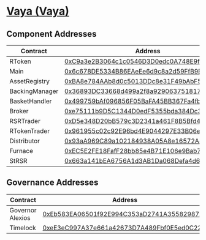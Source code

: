 # [Vaya (Vaya)](https://basescan.org/address/0xC9a3e2B3064c1c0546D3D0edc0A748E9f93Cf18d)
## Component Addresses
| Contract | Address | Implementation | Version |
| --- | --- | --- | --- |
| RToken | [0xC9a3e2B3064c1c0546D3D0edc0A748E9f93Cf18d](https://basescan.org/address/0xC9a3e2B3064c1c0546D3D0edc0A748E9f93Cf18d) |[0xa42850a760151bb3acf17e7f8643eb4d864bf7a6](https://basescan.org/address/0xa42850a760151bb3acf17e7f8643eb4d864bf7a6#code) | 3.0.0 |
| Main | [0x6c678DE5334B86EAeEe6d9c8a2d59FfB9E4167F2](https://basescan.org/address/0x6c678DE5334B86EAeEe6d9c8a2d59FfB9E4167F2) |[0x1d6d0b74e7a701ae5c2e11967b242e9861275143](https://basescan.org/address/0x1d6d0b74e7a701ae5c2e11967b242e9861275143#code) | 3.0.0 |
| AssetRegistry | [0xBA8e784AAb8d0c5013DDc8e31F49bAbF53Eccf22](https://basescan.org/address/0xBA8e784AAb8d0c5013DDc8e31F49bAbF53Eccf22) |[0x9c387fc258061bd3e02c851f36ae227db03a396c](https://basescan.org/address/0x9c387fc258061bd3e02c851f36ae227db03a396c#code) | 3.0.0 |
| BackingManager | [0x36893DC33668d499a2f8a929063751817677A3A7](https://basescan.org/address/0x36893DC33668d499a2f8a929063751817677A3A7) |[0x8569d60df34354cdd1115b90de832845b31c28d2](https://basescan.org/address/0x8569d60df34354cdd1115b90de832845b31c28d2#code) | 3.0.1 |
| BasketHandler | [0x499759bAf096856F05BaFA45BB367Fa4fbE4d920](https://basescan.org/address/0x499759bAf096856F05BaFA45BB367Fa4fbE4d920) |[0x25e92785c1ac01b397224e0534f3d626868a1cbf](https://basescan.org/address/0x25e92785c1ac01b397224e0534f3d626868a1cbf#code) | 3.0.0 |
| Broker | [0xe75111b9D5C1344D0edF5355bda384Dc36eB3F7e](https://basescan.org/address/0xe75111b9D5C1344D0edF5355bda384Dc36eB3F7e) |[0x12c3bb1b0da85fdae0137ae8fde901f7d0e106ba](https://basescan.org/address/0x12c3bb1b0da85fdae0137ae8fde901f7d0e106ba#code) | 3.0.0 |
| RSRTrader | [0xD5e348D20bB579c3D2341a461F8B5Bfd4C762090](https://basescan.org/address/0xD5e348D20bB579c3D2341a461F8B5Bfd4C762090) |[0xf4c5d33dabb9d4681ed9b83618d629ba1006ae16](https://basescan.org/address/0xf4c5d33dabb9d4681ed9b83618d629ba1006ae16#code) | 3.0.1 |
| RTokenTrader | [0x961955c02c92E96bd4E9044297E33B06e5652eE9](https://basescan.org/address/0x961955c02c92E96bd4E9044297E33B06e5652eE9) |[0xf4c5d33dabb9d4681ed9b83618d629ba1006ae16](https://basescan.org/address/0xf4c5d33dabb9d4681ed9b83618d629ba1006ae16#code) | 3.0.1 |
| Distributor | [0x93aA969C89a102184938A05A8e16572A4DeB5873](https://basescan.org/address/0x93aA969C89a102184938A05A8e16572A4DeB5873) |[0xd31de64957b79435bfc702044590ac417e02c19b](https://basescan.org/address/0xd31de64957b79435bfc702044590ac417e02c19b#code) | 3.0.0 |
| Furnace | [0xEC5E2FE18FafF28bb85e4B71E106e9Bab7412783](https://basescan.org/address/0xEC5E2FE18FafF28bb85e4B71E106e9Bab7412783) |[0x45d7dfe976cdf80962d863a66918346a457b87bd](https://basescan.org/address/0x45d7dfe976cdf80962d863a66918346a457b87bd#code) | 3.0.0 |
| StRSR | [0x663a141bEA6756A1d3AB1Da068Defa4d6b523FbE](https://basescan.org/address/0x663a141bEA6756A1d3AB1Da068Defa4d6b523FbE) |[0x53321f03a7cce52413515dfd0527e0163ec69a46](https://basescan.org/address/0x53321f03a7cce52413515dfd0527e0163ec69a46#code) | 3.0.0 |


## Governance Addresses
| Contract | Address |
| --- | --- |
| Governor Alexios | [0xEb583EA06501f92E994C353aD2741A35582987aA](https://basescan.org/address/0xEb583EA06501f92E994C353aD2741A35582987aA) |
| Timelock | [0xeE3eC997A37e661a42673D7A489Fbf0E5ed0C223](https://basescan.org/address/0xeE3eC997A37e661a42673D7A489Fbf0E5ed0C223) |

        